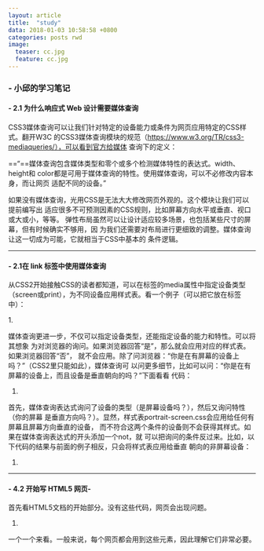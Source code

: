 ```yaml
---
layout: article
title:  "study"
data: 2018-01-03 10:58:58 +0800
categories: posts rwd
image:
  teaser: cc.jpg
  feature: cc.jpg
---
```


###  - 小邱的学习笔记


#### - 2.1 为什么响应式 Web 设计需要媒体查询
CSS3媒体查询可以让我们针对特定的设备能力或条件为网页应用特定的CSS样式。翻开W3C  的CSS3媒体查询模块的规范（https://www.w3.org/TR/css3-mediaqueries/），可以看到官方给媒体  查询下的定义： 

==“==媒体查询包含媒体类型和零个或多个检测媒体特性的表达式。width、height和  color都是可用于媒体查询的特性。使用媒体查询，可以不必修改内容本身，而让网页  适配不同的设备。”  
 
如果没有媒体查询，光用CSS是无法大大修改网页外观的。这个模块让我们可以提前编写出  适应很多不可预测因素的CSS规则，比如屏幕方向水平或垂直、视口或大或小，等等。  弹性布局虽然可以让设计适应较多场景，也包括某些尺寸的屏幕，但有时候确实不够用，因  为我们还需要对布局进行更细致的调整。媒体查询让这一切成为可能，它就相当于CSS中基本的  条件逻辑。

---


#### - 2.1在 link 标签中使用媒体查询
从CSS2开始接触CSS的读者都知道，可以在<link>标签的media属性中指定设备类型
（screen或print），为不同设备应用样式表。看一个例子（可以把它放在<head>标签中）：

1.<link rel="style sheet" type="text/css" media="screen" href="screenstyles.css">

媒体查询更进一步，不仅可以指定设备类型，还能指定设备的能力和特性。可以将其想象
为对浏览器的询问。如果浏览器回答“是”，那么就会应用对应的样式表。如果浏览器回答“否”，
就不会应用。除了问浏览器：“你是在有屏幕的设备上吗？”（CSS2里只能如此），媒体查询可
以问更多细节，比如可以问：“你是在有屏幕的设备上，而且设备是垂直朝向的吗？”下面看看
代码：
1. <link rel="stylesheet" media="screen and (orientation: portrait)"href="portrait-screen.css" />
首先，媒体查询表达式询问了设备的类型（是屏幕设备吗？），然后又询问特性（你的屏幕
是垂直方向吗？）。显然，样式表portrait-screen.css会应用给任何有屏幕且屏幕方向垂直的设备，
而不符合这两个条件的设备则不会获得其样式。如果在媒体查询表达式的开头添加一个not，就
可以把询问的条件反过来。比如，以下代码的结果与前面的例子相反，只会将样式表应用给垂直
朝向的非屏幕设备：
1. <link rel="stylesheet" media="not screen and (orientation: portrait)"href="portrait-screen.css" /> 

---
#### - 4.2 开始写 HTML5 网页-
 首先看HTML5文档的开始部分。没有这些代码，网页会出现问题。
1.  <!DOCTYPE html><html lang="en"><head><meta charset=utf-8>
一个一个来看。一般来说，每个网页都会用到这些元素，因此理解它们非常必要。